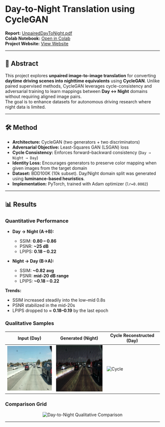 # Day-to-Night Translation using CycleGAN

**Report:** [UnpairedDayToNight.pdf](docs/UnpairedDayToNight.pdf)  
**Colab Notebook:** [Open in Colab](https://colab.research.google.com/drive/1ezn_tiMShosXUccKUCosbrBKKuUjvsQW?usp=sharing)  
**Project Website:** [View Website](https://tarungangadhar.github.io/day-to-night-cycleGAN/)

---

## 📌 Abstract
This project explores **unpaired image-to-image translation** for converting **daytime driving scenes into nighttime equivalents** using **CycleGAN**. Unlike paired supervised methods, CycleGAN leverages cycle-consistency and adversarial training to learn mappings between **Day ↔ Night** domains without requiring aligned image pairs.  
The goal is to enhance datasets for autonomous driving research where night data is limited.

---

## 🛠 Method

- **Architecture:** CycleGAN (two generators + two discriminators)
- **Adversarial Objective:** Least-Squares GAN (LSGAN) loss
- **Cycle Consistency:** Enforces forward–backward consistency (`Day → Night → Day`)
- **Identity Loss:** Encourages generators to preserve color mapping when given images from the target domain
- **Dataset:** BDD100K (10k subset). Day/Night domain split was generated using **luminance-based heuristics**.
- **Implementation:** PyTorch, trained with Adam optimizer (`lr=0.0002`)

---

## 📊 Results

### Quantitative Performance
- **Day → Night (A→B):**  
  - SSIM: **0.80 – 0.86**  
  - PSNR: **~25 dB**  
  - LPIPS: **0.18 – 0.22**

- **Night → Day (B→A):**  
  - SSIM: **~0.82 avg**  
  - PSNR: **mid-20 dB range**  
  - LPIPS: **~0.18 – 0.22**

**Trends:**  
- SSIM increased steadily into the low–mid 0.8s  
- PSNR stabilized in the mid-20s  
- LPIPS dropped to ≈ **0.18–0.19** by the last epoch

### Qualitative Samples

| Input (Day) | Generated (Night) | Cycle Reconstructed (Day) |
|-------------|-------------------|---------------------------|
| ![Day](assets/sampleday.png) | ![Night](assets/samplenight.png) | ![Cycle](assets/sample_cycle.png) |

### Comparison Grid

<div align="center">
  <img src="assets/comparison.png" alt="Day-to-Night Qualitative Comparison" width="700">
</div>

---
